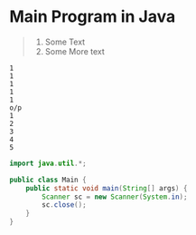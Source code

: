 # Main Program in Java

> 1. Some Text
> 2. Some More text

```text
1
1
1
1
1
o/p
1
2
3
4
5
```

```java
import java.util.*;

public class Main {
    public static void main(String[] args) {
        Scanner sc = new Scanner(System.in);
        sc.close();
    }
}
```
